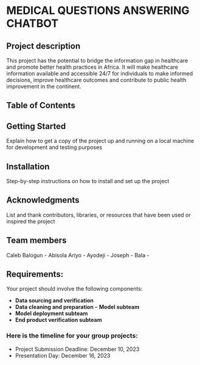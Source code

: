 # MEDICAL QUESTIONS ANSWERING CHATBOT

## Project description 
This project has the potential to bridge the information gap in healthcare and promote 
better health practices in Africa. It will make healthcare information available and 
accessible 24/7 for individuals to make informed decisions, improve healthcare 
outcomes and contribute to public health improvement in the continent.

## Table of Contents


## Getting Started 
Explain how to get a copy of the project up and running on a local machine for development and testing purposes

## Installation
Step-by-step instructions on how to install and set up the project

## Acknowledgments
List and thank contributors, libraries, or resources that have been used or inspired the project

## Team members
Caleb Balogun -
Abisola Ariyo -
Ayodeji -
Joseph - 
Bala -

## Requirements:
Your project should involve the following components:
- **Data sourcing and verification**
- **Data cleaning and preparation**
– **Model subteam**
- **Model deployment subteam**
- **End product verification subteam**

### Here is the timeline for your group projects:
- Project Submission Deadline: December 10, 2023
- Presentation Day: December 16, 2023
